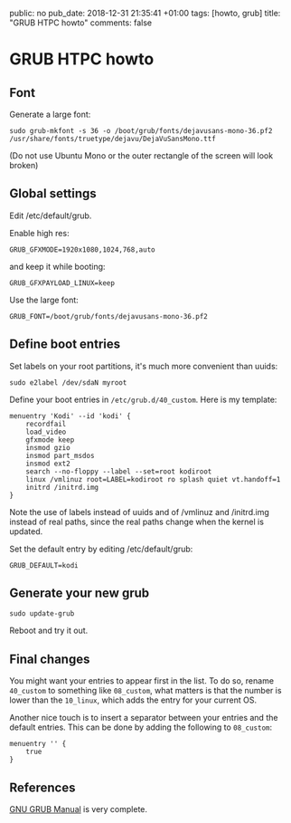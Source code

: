 public: no
pub_date: 2018-12-31 21:35:41 +01:00
tags: [howto, grub]
title: "GRUB HTPC howto"
comments: false

# GRUB HTPC howto

## Font

Generate a large font:

```
sudo grub-mkfont -s 36 -o /boot/grub/fonts/dejavusans-mono-36.pf2 /usr/share/fonts/truetype/dejavu/DejaVuSansMono.ttf
```

(Do not use Ubuntu Mono or the outer rectangle of the screen will look broken)

## Global settings

Edit /etc/default/grub.

Enable high res:

```
GRUB_GFXMODE=1920x1080,1024,768,auto
```

and keep it while booting:

```
GRUB_GFXPAYLOAD_LINUX=keep
```

Use the large font:

```
GRUB_FONT=/boot/grub/fonts/dejavusans-mono-36.pf2
```

## Define boot entries

Set labels on your root partitions, it's much more convenient than uuids:

```
sudo e2label /dev/sdaN myroot
```

Define your boot entries in `/etc/grub.d/40_custom`. Here is my template:

```
menuentry 'Kodi' --id 'kodi' {
    recordfail
    load_video
    gfxmode keep
    insmod gzio
    insmod part_msdos
    insmod ext2
    search --no-floppy --label --set=root kodiroot
    linux /vmlinuz root=LABEL=kodiroot ro splash quiet vt.handoff=1
    initrd /initrd.img
}
```

Note the use of labels instead of uuids and of /vmlinuz and /initrd.img instead
of real paths, since the real paths change when the kernel is updated.

Set the default entry by editing /etc/default/grub:

```
GRUB_DEFAULT=kodi
```

## Generate your new grub

```
sudo update-grub
```

Reboot and try it out.

## Final changes

You might want your entries to appear first in the list. To do so, rename
`40_custom` to something like `08_custom`, what matters is that the number is
lower than the `10_linux`, which adds the entry for your current OS.

Another nice touch is to insert a separator between your entries and the
default entries. This can be done by adding the following to `08_custom`:

```
menuentry '' {
    true
}
```

## References

[GNU GRUB Manual][manual] is very complete.

[manual]: https://www.gnu.org/software/grub/manual/grub/html_node/index.html
